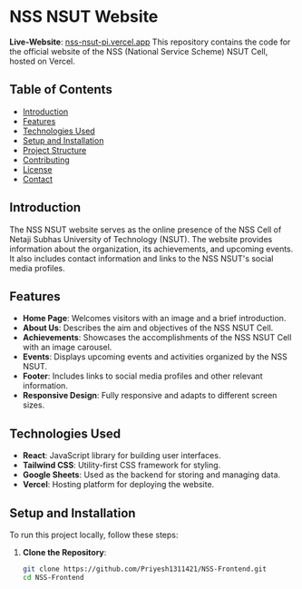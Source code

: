 # NSS NSUT Website
**Live-Website**: [nss-nsut-pi.vercel.app](https://nss-nsut-pi.vercel.app)
This repository contains the code for the official website of the NSS (National Service Scheme) NSUT Cell, hosted on Vercel.

## Table of Contents
- [Introduction](#introduction)
- [Features](#features)
- [Technologies Used](#technologies-used)
- [Setup and Installation](#setup-and-installation)
- [Project Structure](#project-structure)
- [Contributing](#contributing)
- [License](#license)
- [Contact](#contact)

## Introduction
The NSS NSUT website serves as the online presence of the NSS Cell of Netaji Subhas University of Technology (NSUT). The website provides information about the organization, its achievements, and upcoming events. It also includes contact information and links to the NSS NSUT's social media profiles.

## Features
- **Home Page**: Welcomes visitors with an image and a brief introduction.
- **About Us**: Describes the aim and objectives of the NSS NSUT Cell.
- **Achievements**: Showcases the accomplishments of the NSS NSUT Cell with an image carousel.
- **Events**: Displays upcoming events and activities organized by the NSS NSUT.
- **Footer**: Includes links to social media profiles and other relevant information.
- **Responsive Design**: Fully responsive and adapts to different screen sizes.

## Technologies Used
- **React**: JavaScript library for building user interfaces.
- **Tailwind CSS**: Utility-first CSS framework for styling.
- **Google Sheets**: Used as the backend for storing and managing data.
- **Vercel**: Hosting platform for deploying the website.

## Setup and Installation
To run this project locally, follow these steps:

1. **Clone the Repository**:
   ```bash
   git clone https://github.com/Priyesh1311421/NSS-Frontend.git
   cd NSS-Frontend
